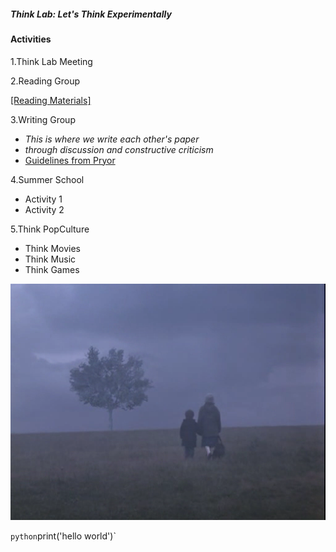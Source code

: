 ##### _Think Lab: Let's Think Experimentally_

#### Activities

1.Think Lab Meeting

2.Reading Group

[[Reading Materials]](materials/quine_twodogmas.pdf)

3.Writing Group

- _This is where we write each other's paper_ 
- _through discussion and constructive criticism_
- [Guidelines from Pryor](http://www.jimpryor.net/teaching/guidelines/writing.html)

4.Summer School
  * Activity 1
  * Activity 2

5.Think PopCulture
  * Think Movies
  * Think Music
  * Think Games

![View In the Fog](/images/viewinthefog.bmp)

`python`print('hello world')` 
